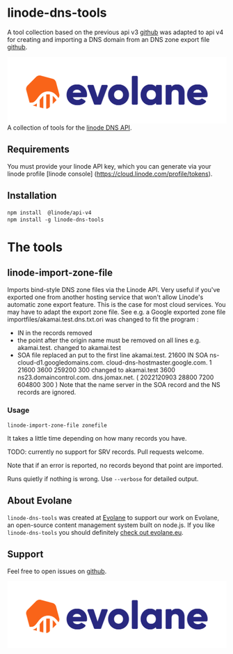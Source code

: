 # linode-dns-tools
A tool collection based on the previous api v3  [github](http://github.com/punkave/linode-dns-tools) was adapted to api v4 for creating and importing a DNS domain from an DNS zone export file [github](https://github.com/Evolane/linode-dns-tools ).



<a href="http://evolane.eu/"><img src="https://github.com/Evolane/linode-dns-tools/blob/main/logos/logo-evolane.png" align="right" /></a>

A collection of tools for the [linode DNS API](https://www.linode.com/docs/api/domains/). 

## Requirements

You must provide your linode API key, which you can generate via your linode profile [linode console] (https://cloud.linode.com/profile/tokens).

## Installation

```
npm install  @linode/api-v4 
npm install -g linode-dns-tools
```

# The tools

## linode-import-zone-file

Imports bind-style DNS zone files via the Linode API. Very useful if you've exported one from another hosting service that won't allow Linode's automatic zone export feature.
This is the case for most cloud services.
You may have to adapt the export zone file. See e.g. a Google exported zone file importfiles/akamai.test.dns.txt.ori  was changed to fit the program : 
- IN in the records removed
- the point after the origin name must be removed on all lines e.g. 
akamai.test.
changed to 
akamai.test 
- SOA file replaced an put to the first line 
akamai.test. 21600 IN SOA ns-cloud-d1.googledomains.com. cloud-dns-hostmaster.google.com. 1 21600 3600 259200 300
changed to 
akamai.test      3600                    ns23.domaincontrol.com. dns.jomax.net. (
                                        2022120903
                                        28800
                                        7200
                                        604800
                                        300
                                        ) 
Note that the name server in the SOA record and the NS records are ignored.  

### Usage

```
linode-import-zone-file zonefile
```

It takes a little time depending on how many records you have.

TODO: currently no support for SRV records. Pull requests welcome.

Note that if an error is reported, no records beyond that point are imported.

Runs quietly if nothing is wrong. Use `--verbose` for detailed output.


## About Evolane

`linode-dns-tools` was created at [Evolane](http://evolane.eu) to support our work on Evolane, an open-source content management system built on node.js. If you like `linode-dns-tools` you should definitely [check out evolane.eu](http://evolane.eu). 

## Support

Feel free to open issues on [github](https://github.com/Evolane/linode-dns-tools/master/logos/logo-evolane.png).

<a href="http://evolane.eu/"><img src="https://github.com/Evolane/linode-dns-tools/blob/main/logos/logo-evolane.png" /></a>
